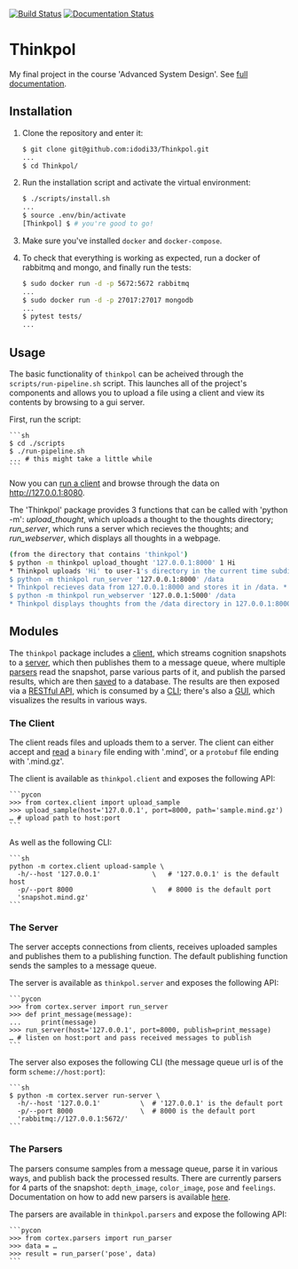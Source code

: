[![Build Status](https://travis-ci.org/idodi33/Thinkpol.svg?branch=master)](https://travis-ci.org/idodi33/Thinkpol) [![Documentation Status](https://readthedocs.org/projects/thinkpol/badge/?version=latest)](https://thinkpol.readthedocs.io/en/latest/?badge=latest)
# Thinkpol

My final project in the course 'Advanced System Design'. See [full documentation](https://thinkpol.readthedocs.io/en/latest/?).

## Installation

1. Clone the repository and enter it:

    ```sh
    $ git clone git@github.com:idodi33/Thinkpol.git
    ...
    $ cd Thinkpol/
    ```

2. Run the installation script and activate the virtual environment:

    ```sh
    $ ./scripts/install.sh
    ...
    $ source .env/bin/activate
    [Thinkpol] $ # you're good to go!
    ```

3. Make sure you've installed `docker` and `docker-compose`.

4. To check that everything is working as expected, run a docker of rabbitmq and mongo, and finally run the tests:

    ```sh
    $ sudo docker run -d -p 5672:5672 rabbitmq
    ...
    $ sudo docker run -d -p 27017:27017 mongodb
    ...
    $ pytest tests/
    ...
    ```

## Usage
The basic functionality of `thinkpol` can be acheived through the `scripts/run-pipeline.sh` script. This launches all of the project's components and allows you to upload a file using a client and view its contents by browsing to a gui server.

First, run the script:

    ```sh
    $ cd ./scripts
    $ ./run-pipeline.sh
    ... # this might take a little while
    ```

Now you can [run a client](#the-client) and browse through the data on http://127.0.0.1:8080. 



The 'Thinkpol' package provides 3 functions that can be called with 'python -m': *upload_thought*, which uploads a thought to the thoughts directory; *run_server*, which runs a server which recieves the thoughts; and *run_webserver*, which displays all thoughts in a webpage.

```sh
(from the directory that contains 'thinkpol')
$ python -m thinkpol upload_thought '127.0.0.1:8000' 1 Hi
* Thinkpol uploads 'Hi' to user-1's directory in the current time subdirectory. Sends the data to 127.0.0.1:8000. *
$ python -m thinkpol run_server '127.0.0.1:8000' /data
* Thinkpol recieves data from 127.0.0.1:8000 and stores it in /data. *
$ python -m thinkpol run_webserver '127.0.0.1:5000' /data
* Thinkpol displays thoughts from the /data directory in 127.0.0.1:8000. *
```

## Modules
The `thinkpol` package includes a [client](#the-client), which streams cognition snapshots to a [server](#the-server), which then publishes them to a message queue, where multiple [parsers](#the-parsers) read the snapshot, parse various parts of it, and publish the parsed results, which are then [saved](#the-saver) to a database.
The results are then exposed via a [RESTful API](#the-api), which is consumed by a [CLI](#the-cli); there's also a [GUI](#the-gui), which visualizes the results in various ways.

### The Client
The client reads files and uploads them to a server. The client can either accept and [read](#the-reader) a `binary` file ending with '.mind', or a `protobuf` file ending with '.mind.gz'. 

The client is available as `thinkpol.client` and exposes the following API:

    ```pycon 
    >>> from cortex.client import upload_sample
    >>> upload_sample(host='127.0.0.1', port=8000, path='sample.mind.gz')
    … # upload path to host:port
    ```
   
As well as the following CLI: 

    ```sh 
    python -m cortex.client upload-sample \
      -h/--host '127.0.0.1'             \   # '127.0.0.1' is the default host
      -p/--port 8000                    \   # 8000 is the default port
      'snapshot.mind.gz'
    ```

### The Server
The server accepts connections from clients, receives uploaded samples and publishes them to a publishing function. The default publishing function sends the samples to a message queue.

The server is available as `thinkpol.server` and exposes the following API:

    ```pycon 
    >>> from cortex.server import run_server
    >>> def print_message(message):
    ...     print(message)
    >>> run_server(host='127.0.0.1', port=8000, publish=print_message)
    … # listen on host:port and pass received messages to publish
    ```
    
The server also exposes the following CLI (the message queue url is of the form `scheme://host:port`):

    ```sh 
    $ python -m cortex.server run-server \
      -h/--host '127.0.0.1'          \  # '127.0.0.1' is the default port
      -p/--port 8000                 \  # 8000 is the default port
      'rabbitmq://127.0.0.1:5672/'
    ```
    
### The Parsers
The parsers consume samples from a message queue, parse it in various ways, and publish back the processed results. 
There are currently parsers for 4 parts of the snapshot: `depth_image`, `color_image`, `pose` and `feelings`. Documentation on how to add new parsers is available [here](#adding-new-parser).

The parsers are available in `thinkpol.parsers` and expose the following API:

    ```pycon
    >>> from cortex.parsers import run_parser
    >>> data = … 
    >>> result = run_parser('pose', data)
    ```
    
